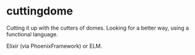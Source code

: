 # cuttingdome
Cutting it up with the cutters of domes. Looking for a better way, using a functional language.

Elixir (via PhoenixFramework) or ELM.
